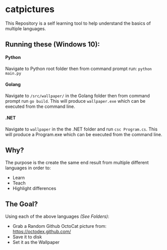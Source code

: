 # catpictures

This Repository is a self learning tool to help understand the basics of multiple languages.

## Running these (Windows 10):

#### Python
Navigate to Python root folder then from command prompt run: `python main.py`

#### Golang
Navigate to `/src/wallpaper/` in the Golang folder then from command prompt run `go build`.
This will produce `wallpaper.exe` which can be executed from the command line.

#### .NET
Navigate to `wallpaper` in the the .NET folder and run `csc Program.cs`. This will
produce a Program.exe which can be executed from the command line.

## Why?

The purpose is the create the same end result from multiple different languages in order to:

* Learn
* Teach
* Highlight differences


## The Goal?

Using each of the above languages *(See Folders)*:

* Grab a Random Github OctoCat picture from: https://octodex.github.com/
* Save it to disk
* Set it as the Wallpaper
